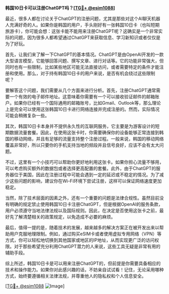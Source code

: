 **韩国10日卡可以注册ChatGPT吗？[[TG💪+ @esim1088](https://t.me/s/esim1088)]**

最近，很多人都在讨论关于ChatGPT的注册问题，尤其是那些对这个AI聊天机器人充满好奇的人。如果你是韩国的用户，手头刚好有一张韩国10日卡（也叫短期旅游卡），你可能会想：这张卡能不能用来注册ChatGPT呢？这确实是一个非常实际的问题，因为很多人都希望通过ChatGPT来获取信息、学习新知识或者仅仅是为了好玩。

首先，让我们来了解一下ChatGPT的基本情况。ChatGPT是由OpenAI开发的一款大型语言模型，它能够回答问题、撰写文章、进行对话等。它的功能非常强大，但同时也有一些限制，比如某些地区可能无法直接访问，或者需要特定的条件才能注册和使用。那么，对于持有韩国10日卡的用户来说，是否有机会绕过这些限制呢？

要解答这个问题，我们需要从几个方面来进行分析。首先，注册ChatGPT通常需要一个有效的电子邮件地址。这意味着你需要有一个可以接收验证邮件的邮箱账户。如果你已经有一个国际通用的邮箱账号，比如Gmail、Outlook等，那么理论上是完全可以使用这张韩国10日卡进行网络连接并完成注册的。然而，实际情况可能会稍微复杂一些。

其次，韩国10日卡本身并不提供永久性的互联网服务，它主要是为游客设计的短期数据流量套餐。因此，在使用这张卡时，你需要确保你的设备能够正常连接到韩国的移动网络，并且有足够的流量支持整个注册过程。一般来说，韩国的移动网络覆盖非常好，所以只要你的手机支持当地的频段并且信号良好，应该不会有太大问题。

不过，这里有一个小技巧可以帮助你更好地利用这张卡。如果你担心流量不够用，可以考虑购买额外的数据包或者选择更高配置的套餐。此外，由于ChatGPT的服务器位于美国，因此在注册过程中可能会遇到一定的延迟或不稳定的情况。为了减少这些问题的影响，建议你在Wi-Fi环境下尝试注册，这样可以保证网络速度更加稳定。

当然，除了技术层面的因素之外，还有一个重要的问题是法律合规性。虽然目前没有明确的规定禁止使用韩国10日卡注册ChatGPT，但是根据OpenAI的服务条款，用户必须遵守当地法律法规以及国际规则。因此，在决定是否使用这张卡之前，最好先了解清楚相关的政策规定，以免造成不必要的麻烦。

最后，值得一提的是，随着技术的发展，越来越多的解决方案正在被开发出来以帮助用户克服地理限制。例如，通过购买eSIM卡或者使用虚拟专用网络（VPN）等方式，你可以轻松地切换到其他国家或地区的IP地址，从而实现更广泛的访问权限。对于那些希望充分利用ChatGPT潜力的人来说，这些工具无疑是非常有用的辅助手段。

综上所述，韩国10日卡是可以用来注册ChatGPT的，但前提是你需要具备相应的技术和操作能力。如果你对此感兴趣的话，不妨亲自试试看！记住，无论采用哪种方式，始终要遵循相关法律法规，并尊重他人的隐私权和个人信息安全。

[[TG💪+ @esim1088](https://t.me/s/esim1088) ![Image](https://i.postimg.cc/4NQfJmqS/Snipaste-2025-05-13-00-14-12.png)]